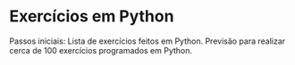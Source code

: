 # Exercícios em Python
 Passos iniciais: Lista de exercícios feitos em Python.
Previsão para realizar cerca de 100 exercícios programados em Python.